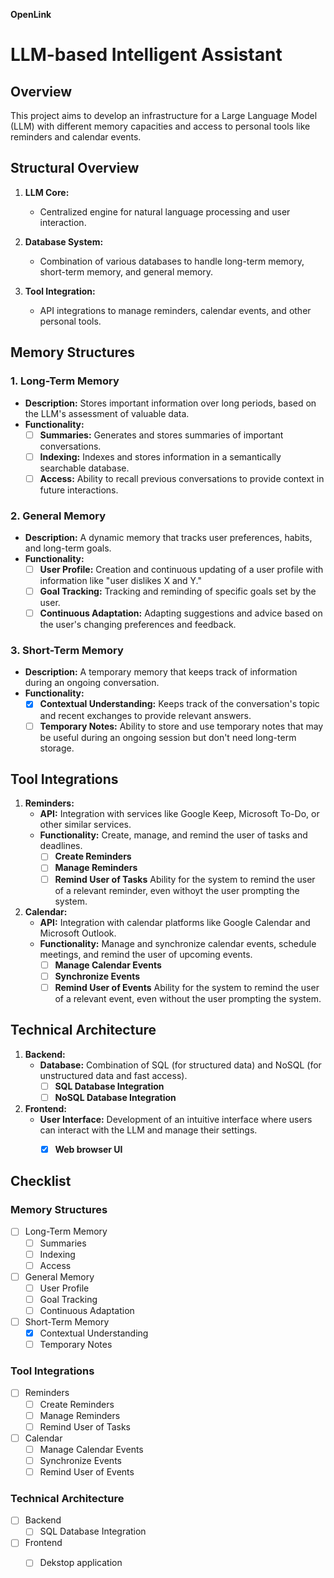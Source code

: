 **OpenLink**


# LLM-based Intelligent Assistant

## Overview

This project aims to develop an infrastructure for a Large Language Model (LLM) with different memory capacities and access to personal tools like reminders and calendar events.

## Structural Overview

1. **LLM Core:**
   - Centralized engine for natural language processing and user interaction.

2. **Database System:**
   - Combination of various databases to handle long-term memory, short-term memory, and general memory.

3. **Tool Integration:**
   - API integrations to manage reminders, calendar events, and other personal tools.

## Memory Structures

### 1. Long-Term Memory
- **Description:** Stores important information over long periods, based on the LLM's assessment of valuable data.
- **Functionality:**
  - [ ] **Summaries:** Generates and stores summaries of important conversations.
  - [ ] **Indexing:** Indexes and stores information in a semantically searchable database.
  - [ ] **Access:** Ability to recall previous conversations to provide context in future interactions.

### 2. General Memory
- **Description:** A dynamic memory that tracks user preferences, habits, and long-term goals.
- **Functionality:**
  - [ ] **User Profile:** Creation and continuous updating of a user profile with information like "user dislikes X and Y."
  - [ ] **Goal Tracking:** Tracking and reminding of specific goals set by the user.
  - [ ] **Continuous Adaptation:** Adapting suggestions and advice based on the user's changing preferences and feedback.

### 3. Short-Term Memory
- **Description:** A temporary memory that keeps track of information during an ongoing conversation.
- **Functionality:**
  - [x] **Contextual Understanding:** Keeps track of the conversation's topic and recent exchanges to provide relevant answers.
  - [ ] **Temporary Notes:** Ability to store and use temporary notes that may be useful during an ongoing session but don't need long-term storage.

## Tool Integrations

1. **Reminders:**
   - **API:** Integration with services like Google Keep, Microsoft To-Do, or other similar services.
   - **Functionality:** Create, manage, and remind the user of tasks and deadlines.
     - [ ] **Create Reminders**
     - [ ] **Manage Reminders**
     - [ ] **Remind User of Tasks** Ability for the system to remind the user of a relevant reminder, even withoyt the user prompting the system.

2. **Calendar:**
   - **API:** Integration with calendar platforms like Google Calendar and Microsoft Outlook.
   - **Functionality:** Manage and synchronize calendar events, schedule meetings, and remind the user of upcoming events.
     - [ ] **Manage Calendar Events**
     - [ ] **Synchronize Events**
     - [ ] **Remind User of Events** Ability for the system to remind the user of a relevant event, even without the user prompting the system.

## Technical Architecture

1. **Backend:**
   - **Database:** Combination of SQL (for structured data) and NoSQL (for unstructured data and fast access).
     - [ ] **SQL Database Integration**
     - [ ] **NoSQL Database Integration**

2. **Frontend:**
   - **User Interface:** Development of an intuitive interface where users can interact with the LLM and manage their settings.
     - [x] **Web browser UI** 



## Checklist

### Memory Structures
- [ ] Long-Term Memory
  - [ ] Summaries
  - [ ] Indexing
  - [ ] Access
- [ ] General Memory
  - [ ] User Profile
  - [ ] Goal Tracking
  - [ ] Continuous Adaptation
- [ ] Short-Term Memory
  - [x] Contextual Understanding
  - [ ] Temporary Notes

### Tool Integrations
- [ ] Reminders
  - [ ] Create Reminders
  - [ ] Manage Reminders
  - [ ] Remind User of Tasks
- [ ] Calendar
  - [ ] Manage Calendar Events
  - [ ] Synchronize Events
  - [ ] Remind User of Events

### Technical Architecture
- [ ] Backend
  - [ ] SQL Database Integration
- [ ] Frontend
  - [ ] Dekstop application

